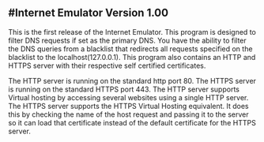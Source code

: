 #Internet Emulator Version 1.00
--------------------------------

This is the first release of the Internet Emulator. This program is designed to filter DNS requests if set as the primary DNS. You have the ability to filter the DNS queries from a blacklist that redirects all requests specified on the blacklist to the localhost(127.0.0.1). This program also contains an HTTP and HTTPS server with their respective self certified certificates.

The HTTP server is running on the standard http port 80. The HTTPS server is running on the standard HTTPS port 443. The HTTP server supports Virtual hosting by accessing several websites using a single HTTP server. The HTTPS server supports the HTTPS Virtual Hosting equivalent. It does this by checking the name of the host request and passing it to the server so it can load that certificate instead of the default certificate for the HTTPS server.
